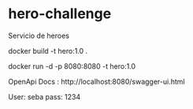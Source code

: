 # hero-challenge
Servicio de heroes


docker build -t hero:1.0 .

docker run -d -p 8080:8080 -t hero:1.0

OpenApi Docs : http://localhost:8080/swagger-ui.html

User: seba
pass: 1234
